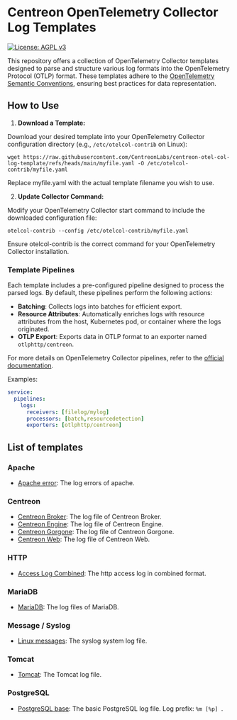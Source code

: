 # Centreon OpenTelemetry Collector Log Templates

[![License: AGPL v3](https://img.shields.io/badge/License-AGPL%20v3-blue.svg)](https://www.gnu.org/licenses/agpl-3.0)

This repository offers a collection of OpenTelemetry Collector templates
designed to parse and structure various log formats into the OpenTelemetry
Protocol (OTLP) format. These templates adhere to the
[OpenTelemetry Semantic Conventions](https://opentelemetry.io/docs/specs/semconv/),
ensuring best practices for data representation.

## How to Use

1. **Download a Template:**

Download your desired template into your OpenTelemetry Collector configuration
directory (e.g., `/etc/otelcol-contrib` on Linux):

```shell
wget https://raw.githubusercontent.com/CentreonLabs/centreon-otel-col-log-template/refs/heads/main/myfile.yaml -O /etc/otelcol-contrib/myfile.yaml
```
Replace myfile.yaml with the actual template filename you wish to use.


2. **Update Collector Command:**

Modify your OpenTelemetry Collector start command to include the downloaded
configuration file:

```shell
otelcol-contrib --config /etc/otelcol-contrib/myfile.yaml
```

Ensure otelcol-contrib is the correct command for your OpenTelemetry Collector
installation.

### Template Pipelines

Each template includes a pre-configured pipeline designed to process the parsed
logs. By default, these pipelines perform the following actions:

* **Batching**: Collects logs into batches for efficient export.
* **Resource Attributes**: Automatically enriches logs with resource attributes from the host, Kubernetes pod, or container where the logs originated.
* **OTLP Export**: Exports data in OTLP format to an exporter named
  `otlphttp/centreon`.

For more details on OpenTelemetry Collector pipelines, refer to the
[official documentation](https://opentelemetry.io/docs/collector/configuration/#pipelines).

Examples:

```yaml
service:
  pipelines:
    logs:
      receivers: [filelog/mylog]
      processors: [batch,resourcedetection]
      exporters: [otlphttp/centreon]
```

## List of templates

### Apache

* [Apache error](file-apache-error.yaml): The log errors of apache.

### Centreon

* [Centreon Broker](file-centreon-broker.yaml): The log file of Centreon Broker.
* [Centreon Engine](file-centreon-engine.yaml): The log file of Centreon Engine.
* [Centreon Gorgone](file-centreon-gorgone.yaml): The log file of Centreon Gorgone.
* [Centreon Web](file-centreon-web.yaml): The log file of Centreon Web.

### HTTP

* [Access Log Combined](file-httpd-combined.yaml): The http access log in combined format.

### MariaDB

* [MariaDB](file-mariadb.yaml): The log files of MariaDB.

### Message / Syslog

* [Linux messages](file-message.yaml): The syslog system log file.

### Tomcat

* [Tomcat](file-tomcat.yaml): The Tomcat log file.

### PostgreSQL

* [PostgreSQL base](file-postgres-base.yaml): The basic PostgreSQL log file. Log
  prefix: `%m [%p] `.
